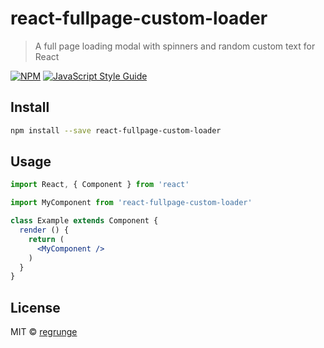 # react-fullpage-custom-loader

> A full page loading modal with spinners and random custom text for React

[![NPM](https://img.shields.io/npm/v/react-fullpage-custom-loader.svg)](https://www.npmjs.com/package/react-fullpage-custom-loader) [![JavaScript Style Guide](https://img.shields.io/badge/code_style-standard-brightgreen.svg)](https://standardjs.com)

## Install

```bash
npm install --save react-fullpage-custom-loader
```

## Usage

```jsx
import React, { Component } from 'react'

import MyComponent from 'react-fullpage-custom-loader'

class Example extends Component {
  render () {
    return (
      <MyComponent />
    )
  }
}
```

## License

MIT © [regrunge](https://github.com/regrunge)
